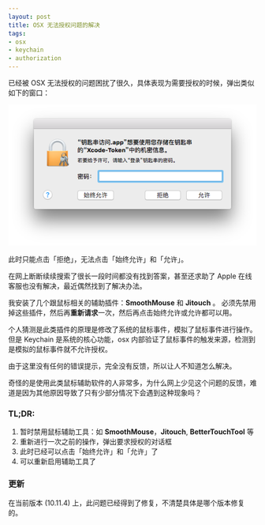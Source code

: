 ```yaml
---
layout: post
title: OSX 无法授权问题的解决
tags:
- osx
- keychain
- authorization
---
```


已经被 OSX 无法授权的问题困扰了很久，具体表现为需要授权的时候，弹出类似如下的窗口：

![auth](/images/post/osx/auth.png)

此时只能点击「拒绝」，无法点击「始终允许」和「允许」。

在网上断断续续搜索了很长一段时间都没有找到答案，甚至还求助了 Apple 在线客服也没有解决，最近偶然找到了解决办法。

我安装了几个跟鼠标相关的辅助插件：**SmoothMouse** 和 **Jitouch** 。
必须先禁用掉这些插件，然后再**重新请求**一次，然后再点击始终允许或允许都可以用。

个人猜测是此类插件的原理是修改了系统的鼠标事件，模拟了鼠标事件进行操作。
但是 Keychain 是系统的核心功能，osx 内部验证了鼠标事件的触发来源，检测到是模拟的鼠标事件就不允许授权。

由于这里没有任何的错误提示，完全没有反馈，所以让人不知道怎么解决。

奇怪的是使用此类鼠标辅助软件的人非常多，为什么网上少见这个问题的反馈，难道是因为其他原因导致了只有少部分情况下会遇到这种现象吗？

### TL;DR:

1. 暂时禁用鼠标辅助工具：如 **SmoothMouse**，**Jitouch**, **BetterTouchTool** 等
2. 重新进行一次之前的操作，弹出要求授权的对话框
3. 此时已经可以点击「始终允许」和「允许」了
4. 可以重新启用辅助工具了

### 更新

在当前版本 (10.11.4) 上，此问题已经得到了修复，不清楚具体是哪个版本修复的。
